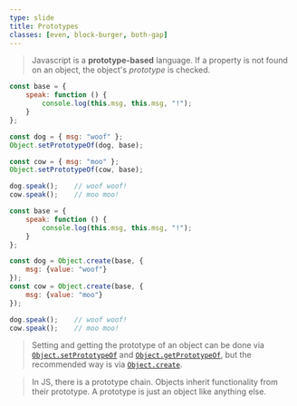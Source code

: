 ```yaml
---
type: slide
title: Prototypes
classes: [even, block-burger, both-gap]
---
```


> Javascript is a **prototype-based** language.
If a property is not found on an object, the object's *prototype* is checked.

```js
const base = {
    speak: function () { 
        console.log(this.msg, this.msg, "!");
    }
};

const dog = { msg: "woof" };
Object.setPrototypeOf(dog, base);

const cow = { msg: "moo" };
Object.setPrototypeOf(cow, base);

dog.speak();    // woof woof!
cow.speak();    // moo moo!
```

```js
const base = {
    speak: function () { 
        console.log(this.msg, this.msg, "!");
    }
};

const dog = Object.create(base, {
    msg: {value: "woof"} 
});
const cow = Object.create(base, {
    msg: {value: "moo"}
});

dog.speak();    // woof woof!
cow.speak();    // moo moo!
```

> Setting and getting the prototype of an object can be done via [`Object.setPrototypeOf`] and [`Object.getPrototypeOf`], but the recommended way is via [`Object.create`].

> In JS, there is a prototype chain.
> Objects inherit functionality from their prototype. A prototype is just an object like anything else.

[`Object.setPrototypeOf`]: https://developer.mozilla.org/en-US/docs/Web/JavaScript/Reference/Global_Objects/Object/setPrototypeOf
[`Object.getPrototypeOf`]: https://developer.mozilla.org/en-US/docs/Web/JavaScript/Reference/Global_Objects/Object/getPrototypeOf
[`Object.create`]: https://developer.mozilla.org/en-US/docs/Web/JavaScript/Reference/Global_Objects/Object/create